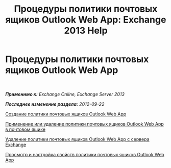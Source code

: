 ﻿---
title: 'Процедуры политики почтовых ящиков Outlook Web App: Exchange 2013 Help'
TOCTitle: Процедуры политики почтовых ящиков Outlook Web App
ms:assetid: 2f9fc960-6d0b-472a-a81a-6d8b629b4d5d
ms:mtpsurl: https://technet.microsoft.com/ru-ru/library/JJ674295(v=EXCHG.150)
ms:contentKeyID: 50487749
ms.date: 05/22/2018
mtps_version: v=EXCHG.150
ms.translationtype: MT
---

# Процедуры политики почтовых ящиков Outlook Web App

 

_**Применимо к:** Exchange Online, Exchange Server 2013_

_**Последнее изменение раздела:** 2012-09-22_

[Создание политики почтовых ящиков Outlook Web App](create-an-outlook-web-app-mailbox-policy-exchange-2013-help.md)

[Применение или удаление политики почтовых ящиков Outlook Web App в почтовом ящике](apply-or-remove-an-outlook-web-app-mailbox-policy-on-a-mailbox-exchange-2013-help.md)

[Удаление политики почтовых ящиков Outlook Web App с сервера Exchange](remove-an-outlook-web-app-mailbox-policy-from-exchange-exchange-2013-help.md)

[Просмотр и настройка свойств политики почтовых ящиков Outlook Web App](view-or-configure-outlook-web-app-mailbox-policy-properties-exchange-2013-help.md)

